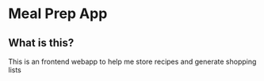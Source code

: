 # Meal Prep App

## What is this?

This is an frontend webapp to help me store recipes and generate shopping lists
